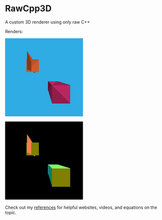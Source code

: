 # RawCpp3D
A custom 3D renderer using only raw C++

Renders:

![render0](https://github.com/thbop/RawCpp3D/blob/main/showcase/render1.png)

![normals0](https://github.com/thbop/RawCpp3D/blob/main/showcase/normals0.png)


Check out my [references](https://github.com/thbop/RawCpp3D/blob/main/references/references.md) for helpful websites, videos, and equations on the topic.
